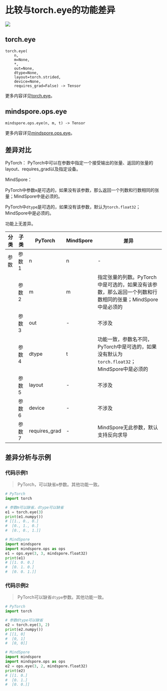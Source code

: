 # 比较与torch.eye的功能差异

<a href="https://gitee.com/mindspore/docs/blob/r2.0.0-alpha/docs/mindspore/source_zh_cn/note/api_mapping/pytorch_diff/eye.md" target="_blank"><img src="https://mindspore-website.obs.cn-north-4.myhuaweicloud.com/website-images/r2.0.0-alpha/resource/_static/logo_source.png"></a>

## torch.eye

```text
torch.eye(
    n,
    m=None,
    *,
    out=None,
    dtype=None,
    layout=torch.strided,
    device=None,
    requires_grad=False) -> Tensor
```

更多内容详见[torch.eye](https://pytorch.org/docs/1.8.1/generated/torch.eye.html)。

## mindspore.ops.eye

```text
mindspore.ops.eye(n, m, t) -> Tensor
```

更多内容详见[mindspore.ops.eye](https://www.mindspore.cn/docs/zh-CN/r2.0.0-alpha/api_python/ops/mindspore.ops.eye.html)。

## 差异对比

PyTorch： PyTorch中可以在参数中指定一个接受输出的张量、返回的张量的layout、requires_grad以及指定设备。

MindSpore：

PyTorch中参数`m`是可选的，如果没有该参数，那么返回一个列数和行数相同的张量；MindSpore中是必须的。

PyTorch中`dtype`是可选的，如果没有该参数，默认为`torch.float32`；MindSpore中是必须的。

功能上无差异。

| 分类 | 子类  | PyTorch | MindSpore | 差异                                                         |
| ---- | ----- | ------- | --------- | ------------------------------------------------------------ |
| 参数 | 参数1 | n       | n         | -                                                            |
|      | 参数2 | m       | m         | 指定张量的列数。PyTorch中是可选的，如果没有该参数，那么返回一个列数和行数相同的张量；MindSpore中是必须的 |
|       | 参数3 | out | - | 不涉及 |
|      | 参数4 | dtype   | t         | 功能一致，参数名不同，PyTorch中是可选的，如果没有默认为`torch.float32`；MindSpore中是必须的 |
|       | 参数5 | layout | - | 不涉及 |
|       | 参数6 | device | - | 不涉及 |
|       | 参数7 | requires_grad | - | MindSpore无此参数，默认支持反向求导 |

## 差异分析与示例

### 代码示例1

> PyTorch，可以缺省`m`参数。其他功能一致。

```python
# PyTorch
import torch

# 参数m可以缺省，dtype可以缺省
e1 = torch.eye(3)
print(e1.numpy())
# [[1., 0., 0.]
#  [0., 1., 0.]
#  [0., 0., 1.]]

# MindSpore
import mindspore
import mindspore.ops as ops
e1 = ops.eye(3, 3, mindspore.float32)
print(e1)
# [[1. 0. 0.]
#  [0. 1. 0.]
#  [0. 0. 1.]]
```

### 代码示例2

> PyTorch可以缺省`dtype`参数。其他功能一致。

```python
# PyTorch
import torch

# 参数dtype可以缺省
e2 = torch.eye(3, 2)
print(e2.numpy())
# [[1, 0]
#  [0, 1]
#  [0, 0]]

# MindSpore
import mindspore
import mindspore.ops as ops
e2 = ops.eye(3, 2, mindspore.float32)
print(e2)
# [[1. 0.]
#  [0. 1.]
#  [0. 0.]]
```
